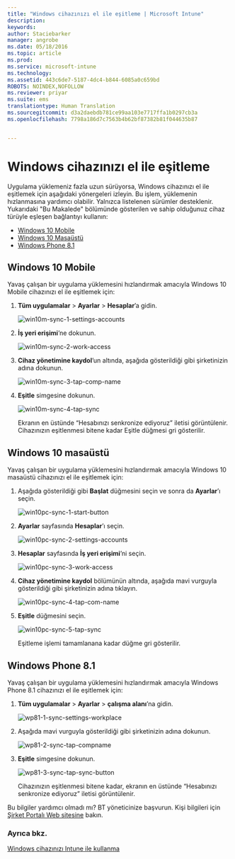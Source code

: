 ```yaml
---
title: "Windows cihazınızı el ile eşitleme | Microsoft Intune"
description: 
keywords: 
author: Staciebarker
manager: angrobe
ms.date: 05/18/2016
ms.topic: article
ms.prod: 
ms.service: microsoft-intune
ms.technology: 
ms.assetid: 443c6de7-5187-4dc4-b844-6085a0c659bd
ROBOTS: NOINDEX,NOFOLLOW
ms.reviewer: priyar
ms.suite: ems
translationtype: Human Translation
ms.sourcegitcommit: d3a2daebdb781ce99aa103e7717ffa1b0297cb3a
ms.openlocfilehash: 7798a186d7c7563b4b62bf87382b81f044635b87


---
```



# Windows cihazınızı el ile eşitleme
Uygulama yüklemeniz fazla uzun sürüyorsa, Windows cihazınızı el ile eşitlemek için aşağıdaki yönergeleri izleyin. Bu işlem, yüklemenin hızlanmasına yardımcı olabilir. Yalnızca listelenen sürümler desteklenir. Yukarıdaki "Bu Makalede" bölümünde gösterilen ve sahip olduğunuz cihaz türüyle eşleşen bağlantıyı kullanın:

* [Windows 10 Mobile](#windows-10-mobile)
* [Windows 10 Masaüstü](#windows-10-desktop)
* [Windows Phone 8.1](#windows-phone-8-1)


## Windows 10 Mobile
Yavaş çalışan bir uygulama yüklemesini hızlandırmak amacıyla Windows 10 Mobile cihazınızı el ile eşitlemek için:

1. **Tüm uygulamalar** > **Ayarlar** > **Hesaplar**’a gidin.

    ![win10m-sync-1-settings-accounts](./media/win10m-sync-1-settings-accounts.png)

2. **İş yeri erişimi**’ne dokunun.

    ![win10m-sync-2-work-access](./media/win10m-sync-2-work-access.png)

3. **Cihaz yönetimine kaydol**’un altında, aşağıda gösterildiği gibi şirketinizin adına dokunun.

    ![win10m-sync-3-tap-comp-name](./media/win10m-sync-3-tap-comp-name.png)

4. **Eşitle** simgesine dokunun.

    ![win10m-sync-4-tap-sync](./media/win10m-sync-4-tap-sync.png)

    Ekranın en üstünde “Hesabınızı senkronize ediyoruz” iletisi görüntülenir. Cihazınızın eşitlenmesi bitene kadar Eşitle düğmesi gri gösterilir.

## Windows 10 masaüstü
Yavaş çalışan bir uygulama yüklemesini hızlandırmak amacıyla Windows 10 masaüstü cihazınızı el ile eşitlemek için:

1. Aşağıda gösterildiği gibi **Başlat** düğmesini seçin ve sonra da **Ayarlar**’ı seçin.

    ![win10pc-sync-1-start-button](./media/win10pc-sync-1-start-button.png)

2. **Ayarlar** sayfasında **Hesaplar**’ı seçin.

    ![win10pc-sync-2-settings-accounts](./media/win10pc-sync-2-settings-accounts.png)

3. **Hesaplar** sayfasında **İş yeri erişimi**’ni seçin.

    ![win10pc-sync-3-work-access](./media/win10pc-sync-3-work-access.png)

4. **Cihaz yönetimine kaydol** bölümünün altında, aşağıda mavi vurguyla gösterildiği gibi şirketinizin adına tıklayın.

    ![win10pc-sync-4-tap-com-name](./media/win10pc-sync-4-tap-com-name.png)

5. **Eşitle** düğmesini seçin.

    ![win10pc-sync-5-tap-sync](./media/win10pc-sync-5-tap-sync.png)

   Eşitleme işlemi tamamlanana kadar düğme gri gösterilir.

## Windows Phone 8.1
Yavaş çalışan bir uygulama yüklemesini hızlandırmak amacıyla Windows Phone 8.1 cihazınızı el ile eşitlemek için:

1. **Tüm uygulamalar** > **Ayarlar** > **çalışma alanı**’na gidin.

    ![wp81-1-sync-settings-workplace](./media/wp81-1-sync-settings-workplace.png)

2. Aşağıda mavi vurguyla gösterildiği gibi şirketinizin adına dokunun.

    ![wp81-2-sync-tap-compname](./media/wp81-2-sync-tap-compname.png)

3. **Eşitle** simgesine dokunun.

    ![wp81-3-sync-tap-sync-button](./media/wp81-3-sync-tap-sync-button.png)

   Cihazınızın eşitlenmesi bitene kadar, ekranın en üstünde “Hesabınızı senkronize ediyoruz” iletisi görüntülenir.

Bu bilgiler yardımcı olmadı mı? BT yöneticinize başvurun. Kişi bilgileri için [Şirket Portalı Web sitesine](http://portal.manage.microsoft.com) bakın.

### Ayrıca bkz.
[Windows cihazınızı Intune ile kullanma](using-your-windows-device-with-intune.md)



<!--HONumber=Aug16_HO4-->


